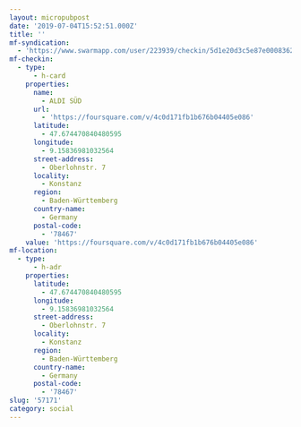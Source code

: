 ```yaml
---
layout: micropubpost
date: '2019-07-04T15:52:51.000Z'
title: ''
mf-syndication:
  - 'https://www.swarmapp.com/user/223939/checkin/5d1e20d3c5e87e0008362974'
mf-checkin:
  - type:
      - h-card
    properties:
      name:
        - ALDI SÜD
      url:
        - 'https://foursquare.com/v/4c0d171fb1b676b04405e086'
      latitude:
        - 47.674470840480595
      longitude:
        - 9.15836981032564
      street-address:
        - Oberlohnstr. 7
      locality:
        - Konstanz
      region:
        - Baden-Württemberg
      country-name:
        - Germany
      postal-code:
        - '78467'
    value: 'https://foursquare.com/v/4c0d171fb1b676b04405e086'
mf-location:
  - type:
      - h-adr
    properties:
      latitude:
        - 47.674470840480595
      longitude:
        - 9.15836981032564
      street-address:
        - Oberlohnstr. 7
      locality:
        - Konstanz
      region:
        - Baden-Württemberg
      country-name:
        - Germany
      postal-code:
        - '78467'
slug: '57171'
category: social
---
```

